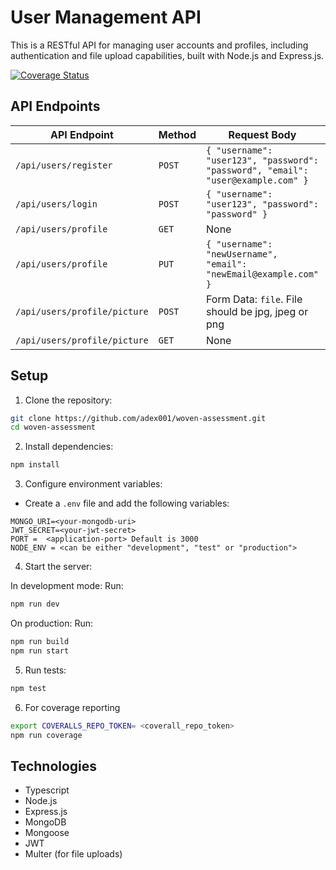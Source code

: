 # User Management API
This is a RESTful API for managing user accounts and profiles, including authentication and
file upload capabilities, built with Node.js and Express.js.

[![Coverage Status](https://coveralls.io/repos/github/adex001/woven-assessment/badge.svg?branch=main)](https://coveralls.io/github/adex001/woven-assessment?branch=main)

## API Endpoints

| **API Endpoint**                        | **Method** | **Request Body**                                                                                              | **Response**                     |
|-----------------------------------------|------------|---------------------------------------------------------------------------------------------------------------|----------------------------------|
| `/api/users/register`                   | `POST`     | `{ "username": "user123", "password": "password", "email": "user@example.com" }`                               | `{ "message": "User registered successfully", "data": { "id": "6693a2c2c12a2383505b619c", "username": "adex012a", "email": "adex0011@gmail.com" } }` |
| `/api/users/login`                      | `POST`     | `{ "username": "user123", "password": "password" }`                                                           | `{ "message": "Login successful", "data": { "id": "6693a2c2c12a2383505b619c", "username": "adex012a", "email": "adex0011@gmail.com", "token": "eyJhbGciOiJIUzI1NiIsInR5cCI6IkpXVCJ9.eyJ1c2VySWQiOiI2NjkzYTJjMmMxMmEyMzgzNTA1YjYxOWMiLCJpYXQiOjE3MjA5NTE1MDQsImV4cCI6MTcyMDk1NTEwNH0.OlQrQmMEFTfijg5cq5H9XfZv0wTkeyWHg_QZzgUnehE" } }` |
| `/api/users/profile`                    | `GET`      | None                                                                                                          | `{ "message": "User Profile Retrieved.", "data": { "_id": "6693a901bd888719d0ee3f72", "username": "adex012a", "email": "adex0011@gmail.com" } }` |
| `/api/users/profile`                    | `PUT`      | `{ "username": "newUsername", "email": "newEmail@example.com" }`                                               | `{ "message": "Profile updated successfully.", "data": { "_id": "6693a901bd888719d0ee3f72", "username": "adex012a", "email": "adex0011@gmail.com" } }` |
| `/api/users/profile/picture`            | `POST`     | Form Data: `file`. File should be jpg, jpeg or png                                                            | `{ "message": "Profile picture uploaded successfully.", "data": { "_id": "6693a901bd888719d0ee3f72", "username": "adex012a", "email": "adex0011@gmail.com", "profilePicture": "file-1720954479499-988120496.png" } }` |
| `/api/users/profile/picture`            | `GET`      | None                                                                                                          | file            |


## Setup
1. Clone the repository:
```bash
git clone https://github.com/adex001/woven-assessment.git
cd woven-assessment
```
2. Install dependencies:
```bash
npm install
```
3. Configure environment variables:
- Create a `.env` file and add the following variables:
```
MONGO_URI=<your-mongodb-uri>
JWT_SECRET=<your-jwt-secret>
PORT =  <application-port> Default is 3000
NODE_ENV = <can be either "development", "test" or "production">
```
4. Start the server:

In development mode: Run:

```bash
npm run dev
```

On production: Run: 

```bash
npm run build
npm run start
```


5. Run tests:
```bash
npm test
```

6. For coverage reporting

```bash
export COVERALLS_REPO_TOKEN= <coverall_repo_token>
npm run coverage
```

## Technologies
- Typescript
- Node.js
- Express.js
- MongoDB
- Mongoose
- JWT
- Multer (for file uploads)